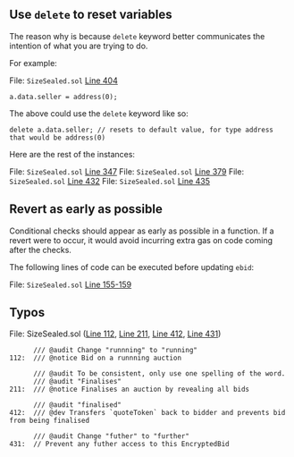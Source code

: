 ## Use `delete` to reset variables

The reason why is because `delete` keyword better communicates the intention of what you are trying to do.

For example:

File: `SizeSealed.sol` [Line 404](https://github.com/code-423n4/2022-11-size/blob/main/src/SizeSealed.sol#L404)

```
a.data.seller = address(0);
```

The above could use the `delete` keyword like so:

```
delete a.data.seller; // resets to default value, for type address that would be address(0)
```

Here are the rest of the instances:

File: `SizeSealed.sol` [Line 347](https://github.com/code-423n4/2022-11-size/blob/main/src/SizeSealed.sol#L347)
File: `SizeSealed.sol` [Line 379](https://github.com/code-423n4/2022-11-size/blob/main/src/SizeSealed.sol#L379)
File: `SizeSealed.sol` [Line 432](https://github.com/code-423n4/2022-11-size/blob/main/src/SizeSealed.sol#L432)
File: `SizeSealed.sol` [Line 435](https://github.com/code-423n4/2022-11-size/blob/main/src/SizeSealed.sol#L435)

## Revert as early as possible

Conditional checks should appear as early as possible in a function. If a revert were to occur, it would avoid incurring extra gas on code coming after the checks.

The following lines of code can be executed before updating `ebid`:

File: `SizeSealed.sol` [Line 155-159](https://github.com/code-423n4/2022-11-size/blob/main/src/SizeSealed.sol#L155-L159)

## Typos

File: SizeSealed.sol ([Line 112](https://github.com/code-423n4/2022-11-size/blob/main/src/SizeSealed.sol#L112), [Line 211](https://github.com/code-423n4/2022-11-size/blob/main/src/SizeSealed.sol#L211), [Line 412](https://github.com/code-423n4/2022-11-size/blob/main/src/SizeSealed.sol#L412), [Line 431](https://github.com/code-423n4/2022-11-size/blob/main/src/SizeSealed.sol#L431))

```
      /// @audit Change "runnning" to "running"
112:  /// @notice Bid on a runnning auction

      /// @audit To be consistent, only use one spelling of the word.
      /// @audit "Finalises"
211:  /// @notice Finalises an auction by revealing all bids

      /// @audit "finalised"
412:  /// @dev Transfers `quoteToken` back to bidder and prevents bid from being finalised

      /// @audit Change "futher" to "further"
431:  // Prevent any futher access to this EncryptedBid
```
